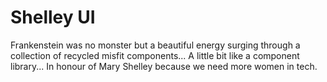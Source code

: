 # Shelley UI

Frankenstein was no monster but a beautiful energy surging through a collection of recycled misfit components... A little bit like a component library... In honour of Mary Shelley because we need more women in tech.
